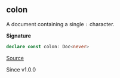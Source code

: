 ## colon

A document containing a single `:` character.

**Signature**

```ts
declare const colon: Doc<never>
```

[Source](https://github.com/Effect-TS/effect/tree/main/packages/printer/src/Doc.ts#L719)

Since v1.0.0